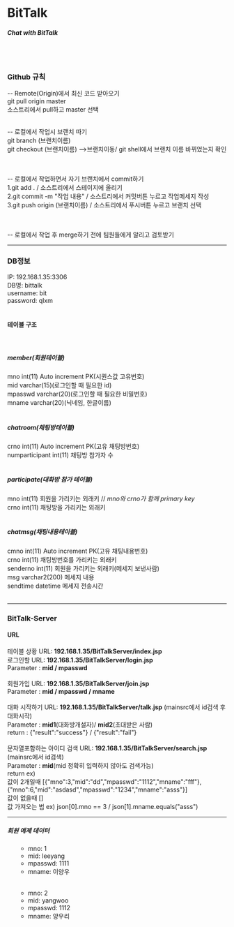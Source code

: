 # BitTalk

<h5>Chat with BitTalk</h5>

<br><br>
<h3>Github 규칙</h3>

-- Remote(Origin)에서 최신 코드 받아오기
<br>git pull origin master<br>
소스트리에서 pull하고 master 선택<br><br>


-- 로컬에서 작업시 브랜치 따기<br>
git branch (브랜치이름)<br>
git checkout (브랜치이름) -->브랜치이동/ git shell에서 브랜치 이름 바뀌었는지 확인<br><br><br>


-- 로컬에서 작업하면서 자기 브랜치에서 commit하기<br>
1.git add . / 소스트리에서 스테이지에 올리기<br>
2.git commit -m "작업 내용" / 소스트리에서 커밋버튼 누르고 작업메세지 작성<br>
3.git push origin (브랜치이름) / 소스트리에서 푸시버튼 누르고 브랜치 선택<br><br><br>


-- 로컬에서 작업 후 merge하기 전에 팀원들에게 알리고 검토받기<br>

<hr>

<h3>DB정보</h3>
IP: 192.168.1.35:3306<br>
DB명: bittalk<br>
username: bit<br>
password: qlxm<br>
<br>

<h4>테이블 구조</h4>
<br>
<h5>member(회원테이블)</h5>

mno int(11) Auto increment PK(시퀀스값 고유번호)<br>
mid varchar(15)(로그인할 때 필요한 id)<br>
mpasswd varchar(20)(로그인할 때 필요한 비밀번호)<br>
mname varchar(20)(닉네임, 한글이름)<br>
<br>
<h5>chatroom(채팅방테이블)</h5>
crno int(11) Auto increment PK(고유 채팅방번호)<br>
numparticipant int(11) 채팅방 참가자 수<br>
<br>
<h5>participate(대화방 참가 테이블)</h5>
mno int(11) 회원을 가리키는 외래키  //  <i>mno와 crno가 함께 primary key</i><br>
crno int(11) 채팅방을 가리키는 외래키<br>
<br>
<h5>chatmsg(채팅내용테이블)</h5>
cmno int(11) Auto increment PK(고유 채팅내용번호)<br>
crno int(11) 채팅방번호를 가리키는 외래키<br>
senderno int(11) 회원을 가리키는 외래키(메세지 보낸사람)<br>
msg varchar2(200) 메세지 내용<br>
sendtime datetime 메세지 전송시간<br>
<br>
<hr>
<h3>BitTalk-Server</h3>
<h4>URL</h4>
테이블 상황 URL: <b>192.168.1.35/BitTalkServer/index.jsp</b><br> 
로그인할 URL: <b>192.168.1.35/BitTalkServer/login.jsp</b><br>
Parameter : <b>mid / mpasswd</b><br>
<br>
회원가입 URL: <b>192.168.1.35/BitTalkServer/join.jsp</b><br>
Parameter : <b>mid / mpasswd / mname</b><br>
<br>
대화 시작하기 URL: <b>192.168.1.35/BitTalkServer/talk.jsp</b> (mainsrc에서 id검색 후 대화시작)<br>
Parameter : <b>mid1</b>(대화방개설자)/ <b>mid2</b>(초대받은 사람)<br>
return : {"result":"success"} / {"result":"fail"}<br>
<br>
문자열포함하는 아이디 검색 URL: <b>192.168.1.35/BitTalkServer/search.jsp</b> (mainsrc에서 id검색)<br>
Parameter : <b>mid</b>(mid 정확히 입력하지 않아도 검색가능)<br>
return ex) <br>
값이 2개일때 [{"mno":3,"mid":"dd","mpasswd":"1112","mname":"fff"},{"mno":6,"mid":"asdasd","mpasswd":"1234","mname":"asss"}]<br>
값이 없을때 []<br>
값 가져오는 법 ex) json[0].mno == 3 / json[1].mname.equals("asss")
<hr>
<h5>회원 예제 데이터</h5>
<ol>
  <ul>
    <li>mno: 1</li>
    <li>mid: leeyang</li>
    <li>mpasswd: 1111</li>
    <li>mname: 이양우</li>
  </ul>
  <br>
  <ul>
    <li>mno: 2</li>
    <li>mid: yangwoo</li>
    <li>mpasswd: 1112</li>
    <li>mname: 양우리</li>
  </ul>
</ol>
